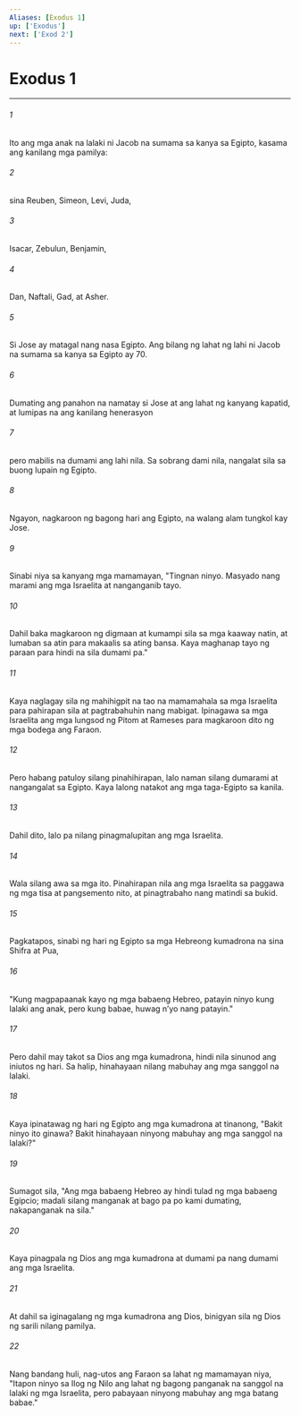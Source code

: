 ```yaml
---
Aliases: [Exodus 1]
up: ['Exodus']
next: ['Exod 2']
---
```

# Exodus 1

***






















###### 1 










Ito ang mga anak na lalaki ni Jacob na sumama sa kanya sa Egipto, kasama ang kanilang mga pamilya: 





















###### 2 










sina Reuben, Simeon, Levi, Juda, 





















###### 3 










Isacar, Zebulun, Benjamin, 





















###### 4 










Dan, Naftali, Gad, at Asher. 





















###### 5 










Si Jose ay matagal nang nasa Egipto. Ang bilang ng lahat ng lahi ni Jacob na sumama sa kanya sa Egipto ay 70. 





















###### 6 










Dumating ang panahon na namatay si Jose at ang lahat ng kanyang kapatid, at lumipas na ang kanilang henerasyon 





















###### 7 










pero mabilis na dumami ang lahi nila. Sa sobrang dami nila, nangalat sila sa buong lupain ng Egipto. 





















###### 8 










Ngayon, nagkaroon ng bagong hari ang Egipto, na walang alam tungkol kay Jose. 





















###### 9 










Sinabi niya sa kanyang mga mamamayan, "Tingnan ninyo. Masyado nang marami ang mga Israelita at nanganganib tayo. 





















###### 10 










Dahil baka magkaroon ng digmaan at kumampi sila sa mga kaaway natin, at lumaban sa atin para makaalis sa ating bansa. Kaya maghanap tayo ng paraan para hindi na sila dumami pa." 





















###### 11 










Kaya naglagay sila ng mahihigpit na tao na mamamahala sa mga Israelita para pahirapan sila at pagtrabahuhin nang mabigat. Ipinagawa sa mga Israelita ang mga lungsod ng Pitom at Rameses para magkaroon dito ng mga bodega ang Faraon. 





















###### 12 










Pero habang patuloy silang pinahihirapan, lalo naman silang dumarami at nangangalat sa Egipto. Kaya lalong natakot ang mga taga-Egipto sa kanila. 





















###### 13 










Dahil dito, lalo pa nilang pinagmalupitan ang mga Israelita. 





















###### 14 










Wala silang awa sa mga ito. Pinahirapan nila ang mga Israelita sa paggawa ng mga tisa at pangsemento nito, at pinagtrabaho nang matindi sa bukid. 





















###### 15 










Pagkatapos, sinabi ng hari ng Egipto sa mga Hebreong kumadrona na sina Shifra at Pua, 





















###### 16 










"Kung magpapaanak kayo ng mga babaeng Hebreo, patayin ninyo kung lalaki ang anak, pero kung babae, huwag nʼyo nang patayin." 





















###### 17 










Pero dahil may takot sa Dios ang mga kumadrona, hindi nila sinunod ang iniutos ng hari. Sa halip, hinahayaan nilang mabuhay ang mga sanggol na lalaki. 





















###### 18 










Kaya ipinatawag ng hari ng Egipto ang mga kumadrona at tinanong, "Bakit ninyo ito ginawa? Bakit hinahayaan ninyong mabuhay ang mga sanggol na lalaki?" 





















###### 19 










Sumagot sila, "Ang mga babaeng Hebreo ay hindi tulad ng mga babaeng Egipcio; madali silang manganak at bago pa po kami dumating, nakapanganak na sila." 





















###### 20 










Kaya pinagpala ng Dios ang mga kumadrona at dumami pa nang dumami ang mga Israelita. 





















###### 21 










At dahil sa iginagalang ng mga kumadrona ang Dios, binigyan sila ng Dios ng sarili nilang pamilya. 





















###### 22 










Nang bandang huli, nag-utos ang Faraon sa lahat ng mamamayan niya, "Itapon ninyo sa Ilog ng Nilo ang lahat ng bagong panganak na sanggol na lalaki ng mga Israelita, pero pabayaan ninyong mabuhay ang mga batang babae."
